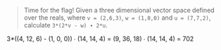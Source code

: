 > Time for the flag! Given a three dimensional vector space defined over the reals, where `v = (2,6,3)`, `w = (1,0,0)` and `u = (7,7,2)`, calculate `3*(2*v - w) ∙ 2*u`.
> 

3*((4, 12, 6) - (1, 0, 0)) ∙ (14, 14, 4) = (9, 36, 18) ∙ (14, 14, 4) = 702